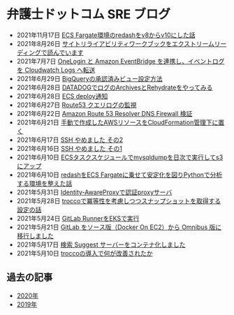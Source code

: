 # 弁護士ドットコム SRE ブログ

* 2021年11月17日 [ECS Fargate環境のredashをv8からv10にした話](https://qiita.com/t_odash/items/35e98975bc0f8017d3e4)
* 2021年8月26日 [サイトリライアビリティワークブックをエクストリームリーディングで読んでいます](https://note.com/setomits/n/n896c2261843b)
* 2021年7月7日 [OneLogin と Amazon EventBridge を連携し、イベントログを Cloudwatch Logs へ転送](https://qiita.com/et_tei/items/0e29717d1036dda4e114)
* 2021年6月29日 [BigQueryの承認済みビュー設定方法](https://qiita.com/t_odash/items/65b9c965031c3120b765)
* 2021年6月28日 [DATADOGでログのArchivesとRehydrateをやってみる](https://qiita.com/bayashi1212/items/042bd2812c082be632f9)
* 2021年6月28日 [ECS deploy通知](https://qiita.com/bayashi1212/items/35977ed23f7a460ae081)
* 2021年6月27日 [Route53 クエリログの監視](https://qiita.com/et_tei/items/fc0766c93e2dc118f754)
* 2021年6月22日 [Amazon Route 53 Resolver DNS Firewall 検証](https://qiita.com/et_tei/items/2b8c86ebfff23efe3063)
* 2021年6月21日 [手動で作成したAWSリソースをCloudFormation管理下に置く](https://qiita.com/chore/items/15287873fbf97081e492)
* 2021年6月17日 [SSH やめました その2](https://note.com/setomits/n/nfe47ab01f12d)
* 2021年6月16日 [SSH やめました その1](https://note.com/setomits/n/ne8242ebab7c3)
* 2021年6月10日 [ECSタスクスケジュールでmysqldumpを日次で実行してs3にアップ](https://qiita.com/bayashi1212/items/f671756d39b749bbe0f0)
* 2021年6月10日 [redashをECS Fargateに乗せて安定化を図りPythonで分析する環境を整えた話](https://qiita.com/t_odash/items/29e49ed3c3f8cae7f32f)
* 2021年5月31日 [Identity-AwareProxyで認証proxyサーバ](https://qiita.com/bayashi1212/items/fb5d6c279afe246a6482)
* 2021年5月28日 [troccoで冪等性を考慮しつつスナップショットを取得する設定の話](https://qiita.com/t_odash/items/803cdf09fb63df912929)
* 2021年5月24日 [GitLab RunnerをEKSで実行](https://qiita.com/bayashi1212/items/4f52d38058c65034792e)
* 2021年5月21日 [GitLab をソース版（Docker On EC2）から Omnibus 版に移行しました](https://qiita.com/et_tei/items/3b158a77e72ed18ab8fe)
* 2021年5月17日 [検索 Suggest サーバーをコンテナ化しました](https://qiita.com/et_tei/items/05e6c4b78b47ee6df77e)
* 2021年5月10日 [troccoの導入で何が改善されたか](https://qiita.com/t_odash/items/9ba5bb24a7ab07603ec1)

## 過去の記事

* [2020年](/sreblog/2020)
* [2019年](/sreblog/2019)
